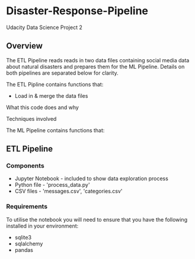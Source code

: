 # Disaster-Response-Pipeline
Udacity Data Science Project 2

## Overview
The ETL Pipeline reads reads in two data files containing social media data about natural disasters and prepares them for the ML Pipeline.  Details on both pipelines are separated below for clarity.

The ETL Pipline contains functions that:
* Load in & merge the data files

  
What this code does and why

Techniques involved

The ML Pipeline contains functions that:

## ETL Pipeline
### Components
* Jupyter Notebook - included to show data exploration process
* Python file - 'process_data.py'
* CSV files - 'messages.csv', 'categories.csv'

### Requirements
To utilise the notebook you will need to ensure that you have the following installed in your environment:
* sqlite3
* sqlalchemy
* pandas
